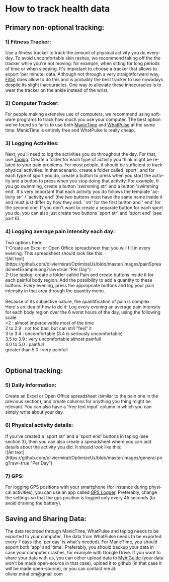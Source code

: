 # How to track health data

<H2 CLASS="western">Primary non-optional tracking:</H2>
<H3 CLASS="western">1) Fitness Tracker:</H3>
<P><SPAN LANG="en-US">Use a fitness tracker to track the amount of
physical activity you do everyday. To avoid uncomfortable skin
rashes, we recommend taking off the the tracker while you're not
moving: for example, when sitting for long periods of time or when
sleeping. It's important to choose a tracker that allows to export
'per minute' data. Although not through a very straightforward way,
<A HREF="https://www.fitbit.com/home" TARGET="_blank">Fitbit</A> does
allow to do this and is probably the best tracker to use nowadays
despite its slight inaccuracies. One way to alleviate these
innacuracies is to wear the tracker on the ankle instead of the
wrist.</SPAN></P>
<H3 CLASS="western">2) Computer Tracker:</H3>
<P><SPAN LANG="en-US">For people making extensive use of computers,
we recommend using software programs to track how much you use your
computer. The best option we've found so far is to use both <A HREF="https://www.manictime.com/download/" TARGET="_blank">ManicTime</A>
and <A HREF="https://whatpulse.org/" TARGET="_blank">WhatPulse</A> at
the same time. ManicTime is entirely free and WhatPulse is really
cheap. </SPAN>
</P>
<H3 CLASS="western">3) Logging Activities:</H3>
<P><SPAN LANG="en-US">Next, you'll need to log the activities you do
throughout the day. For that, use <A HREF="https://play.google.com/store/apps/details?id=com.waterbear.taglog&amp;hl=en" TARGET="_blank">Taplog</A>.
Create a folder for each type of activity you think might be related
to your pain problems. For most people, it should be sufficient to
track physical activities. In that scenario, create a folder called
'sport', and for each type of sport you do, create a button to press
when you start the activity and a button to press when you stop doing
that activity. For example, if you go swimming, create a button
'swimming str' and a button 'swimming end'. It's very important that
each activity you do follows the template 'activity str' / 'activity
end' (the two buttons must have the same name inside it and must just
differ by how they end: ' str' for the first button and ' end' for
the second one. If you don't want to create a separate button for
each sport you do, you can also just create two buttons 'sport str'
and 'sport end' (see part 6). </SPAN>
</P>
<H3 CLASS="western">4) Logging average pain intensity each day:</H3>
<P>Two options here:
<br/>
1-Create an Excel or Open Office spreadsheet
that you will fill in every evening. This spreadsheet should look
like this: </br>
![Alt text](https://github.com/oliviermirat/OptimizeUs/blob/master/images/painSpreadsheetExample.png?raw=true "Per Day")
</br>
2-Use taplog: create a folder called Pain and
create buttons inside it for each painful body region. Add the
possibility to add a quantity to these buttons. Every evening, press
the appropriate buttons and log your pain intensity in that area
through the quantity menu.
</br><br/>
Because of its subjective nature, the quantification of pain is complex. Here's an idea of how to do it:
Log every evening an average pain intensity for each body region over the 6 worst hours of the day, using the following scale:<br/>
<2         : almost imperceivable most of the time<br/>
2   to 2.9 : not too bad, but can still "feel" it<br/>
3   to 3.4 : uncomfortable (3.4 is seriously uncomfortable)<br/>
3.5 to 3.9 : very uncomfortable almost painfull<br/>
4.0 to 5.0 : painfull<br/>
greater than 5.0 : very painfull<br/><br/>
</P>
<H2 CLASS="western">Optional tracking:</H2>
<H3 CLASS="western">5) Daily Information:</H3>
<P>Create an Excel or Open Office spreadsheet (similar to the pain
one in the previous section), and create columns for anything you
thing might be relevant. You can also have a 'free text input' column
in which you can simply write about your day.
</P>
<H3 CLASS="western">6) Physical activity details:</H3>
<P>If you've created a 'sport str' and a 'sport end' buttons in
taplog (see section 3), then you can also create a spreadsheet where you
can add details about the activity you did. It should look like this:</br>
![Alt text](https://github.com/oliviermirat/OptimizeUs/blob/master/images/general.png?raw=true "Per Day")
</br>
</P>
<H3 CLASS="western">7) GPS:</H3>
<P><SPAN LANG="en-US">For logging GPS positions with your smartphone
(for instance during physical activities), you can use an app called
<A HREF="https://play.google.com/store/apps/details?id=com.mendhak.gpslogger&amp;hl=en" TARGET="_blank">GPS
Logger</A>. Preferably, change the settings so that the gps position
is logged only every 45 seconds (to avoid draining the battery). </SPAN>
</P>
<H2 CLASS="western">Saving and Sharing Data:</H2>
<P>The data recorded through ManicTime, WhatPulse and taplog needs to
be exported to your computer. The data from WhatPulse needs to be
exported every 7 days (the 'per day' is what's needed). For
ManicTime, you should export both 'app' and 'time'. Preferably, you
should backup your data in case your computer crashes, for example
with Google Drive. If you want to share your data with us, you can either upload data to
<a href='http://www.myaiguide.com/' target='_blank'>MyAIGuide</a> (your data won't be made open-source
in that case), upload it to github (in that case it will be made open-source), or you can contact me at:
olivier.mirat.om@gmail.com
</P>
